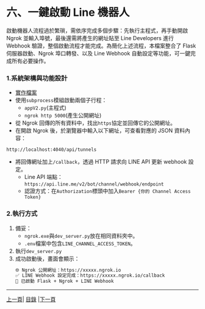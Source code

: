 # 六、一鍵啟動 Line 機器人
啟動機器人流程過於繁瑣，需依序完成多個步驟：先執行主程式，再手動開啟 Ngrok 並輸入埠號，最後還需將產生的網址貼至 Line Developers 進行 Webhook 驗證，整個啟動流程才能完成。為簡化上述流程，本檔案整合了 Flask 伺服器啟動、Ngrok 埠口轉發、以及 Line Webhook 自動設定等功能，可一鍵完成所有必要操作。

### 1.系統架構與功能設計

* [實作檔案](Code/dev_server.py)
* 使用`subprocess`模組啟動兩個子行程：
  * `appV2.py`(主程式)
  * `ngrok http 5000`(產生公開網址)
* 從 Ngrok 回傳的所有資料中，找出`https`協定並回傳它的公開網址。
* 在開啟 Ngrok 後，於瀏覽器中輸入以下網址，可查看對應的 JSON 資料內容：
```
http://localhost:4040/api/tunnels
```
* 將回傳網址加上`/callback`，透過 HTTP 請求向 LINE API 更新 webhook 設定。
  * Line API 端點：`https://api.line.me/v2/bot/channel/webhook/endpoint`
  * 認證方式：在`Authorization`標頭中加入`Bearer {你的 Channel Access Token}`

### 2.執行方式

1. 備妥：
   * `ngrok.exe`與`dev_server.py`放在相同資料夾中。
   * `.env`檔案中包含`LINE_CHANNEL_ACCESS_TOKEN`。
2. 執行`dev_server.py`
3. 成功啟動後，畫面會顯示：
   ```bash
   🌐 Ngrok 公開網址：https://xxxxx.ngrok.io
   ✅ LINE Webhook 設定完成：https://xxxxx.ngrok.io/callback
   🚀 已啟動 Flask + Ngrok + LINE Webhook
   ```

---
[上一頁](STEP_5.md)| [目錄](README.md) |[下一頁](ADD_1.md)
